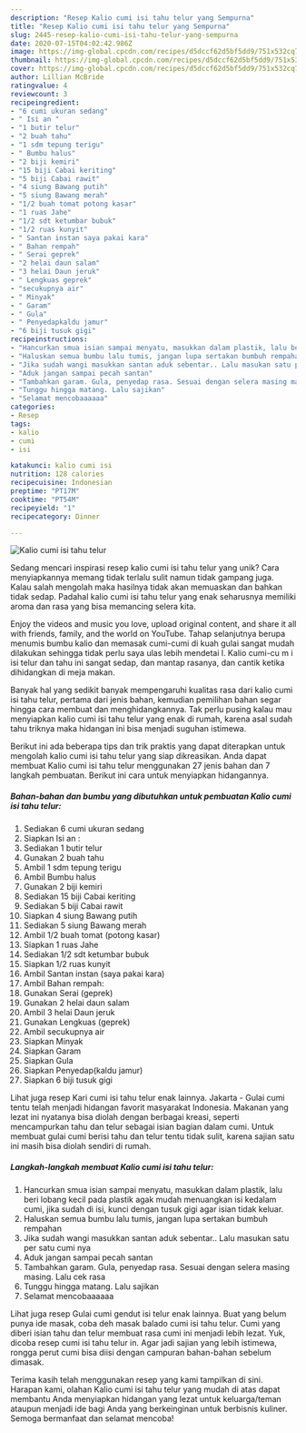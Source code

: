 ```yaml
---
description: "Resep Kalio cumi isi tahu telur yang Sempurna"
title: "Resep Kalio cumi isi tahu telur yang Sempurna"
slug: 2445-resep-kalio-cumi-isi-tahu-telur-yang-sempurna
date: 2020-07-15T04:02:42.986Z
image: https://img-global.cpcdn.com/recipes/d5dccf62d5bf5dd9/751x532cq70/kalio-cumi-isi-tahu-telur-foto-resep-utama.jpg
thumbnail: https://img-global.cpcdn.com/recipes/d5dccf62d5bf5dd9/751x532cq70/kalio-cumi-isi-tahu-telur-foto-resep-utama.jpg
cover: https://img-global.cpcdn.com/recipes/d5dccf62d5bf5dd9/751x532cq70/kalio-cumi-isi-tahu-telur-foto-resep-utama.jpg
author: Lillian McBride
ratingvalue: 4
reviewcount: 3
recipeingredient:
- "6 cumi ukuran sedang"
- " Isi an "
- "1 butir telur"
- "2 buah tahu"
- "1 sdm tepung terigu"
- " Bumbu halus"
- "2 biji kemiri"
- "15 biji Cabai keriting"
- "5 biji Cabai rawit"
- "4 siung Bawang putih"
- "5 siung Bawang merah"
- "1/2 buah tomat potong kasar"
- "1 ruas Jahe"
- "1/2 sdt ketumbar bubuk"
- "1/2 ruas kunyit"
- " Santan instan saya pakai kara"
- " Bahan rempah"
- " Serai geprek"
- "2 helai daun salam"
- "3 helai Daun jeruk"
- " Lengkuas geprek"
- "secukupnya air"
- " Minyak"
- " Garam"
- " Gula"
- " Penyedapkaldu jamur"
- "6 biji tusuk gigi"
recipeinstructions:
- "Hancurkan smua isian sampai menyatu, masukkan dalam plastik, lalu beri lobang kecil pada plastik agak mudah menuangkan isi kedalam cumi, jika sudah di isi, kunci dengan tusuk gigi agar isian tidak keluar."
- "Haluskan semua bumbu lalu tumis, jangan lupa sertakan bumbuh rempahan"
- "Jika sudah wangi masukkan santan aduk sebentar.. Lalu masukan satu per satu cumi nya"
- "Aduk jangan sampai pecah santan"
- "Tambahkan garam. Gula, penyedap rasa. Sesuai dengan selera masing masing. Lalu cek rasa"
- "Tunggu hingga matang. Lalu sajikan"
- "Selamat mencobaaaaaa"
categories:
- Resep
tags:
- kalio
- cumi
- isi

katakunci: kalio cumi isi 
nutrition: 128 calories
recipecuisine: Indonesian
preptime: "PT17M"
cooktime: "PT54M"
recipeyield: "1"
recipecategory: Dinner

---
```



![Kalio cumi isi tahu telur](https://img-global.cpcdn.com/recipes/d5dccf62d5bf5dd9/751x532cq70/kalio-cumi-isi-tahu-telur-foto-resep-utama.jpg)

Sedang mencari inspirasi resep kalio cumi isi tahu telur yang unik? Cara menyiapkannya memang tidak terlalu sulit namun tidak gampang juga. Kalau salah mengolah maka hasilnya tidak akan memuaskan dan bahkan tidak sedap. Padahal kalio cumi isi tahu telur yang enak seharusnya memiliki aroma dan rasa yang bisa memancing selera kita.

Enjoy the videos and music you love, upload original content, and share it all with friends, family, and the world on YouTube. Tahap selanjutnya berupa menumis bumbu kalio dan memasak cumi-cumi di kuah gulai sangat mudah dilakukan sehingga tidak perlu saya ulas lebih mendetai l. Kalio cumi-cu m i isi telur dan tahu ini sangat sedap, dan mantap rasanya, dan cantik ketika dihidangkan di meja makan.

Banyak hal yang sedikit banyak mempengaruhi kualitas rasa dari kalio cumi isi tahu telur, pertama dari jenis bahan, kemudian pemilihan bahan segar hingga cara membuat dan menghidangkannya. Tak perlu pusing kalau mau menyiapkan kalio cumi isi tahu telur yang enak di rumah, karena asal sudah tahu triknya maka hidangan ini bisa menjadi suguhan istimewa.


Berikut ini ada beberapa tips dan trik praktis yang dapat diterapkan untuk mengolah kalio cumi isi tahu telur yang siap dikreasikan. Anda dapat membuat Kalio cumi isi tahu telur menggunakan 27 jenis bahan dan 7 langkah pembuatan. Berikut ini cara untuk menyiapkan hidangannya.

<!--inarticleads1-->

##### Bahan-bahan dan bumbu yang dibutuhkan untuk pembuatan Kalio cumi isi tahu telur:

1. Sediakan 6 cumi ukuran sedang
1. Siapkan  Isi an :
1. Sediakan 1 butir telur
1. Gunakan 2 buah tahu
1. Ambil 1 sdm tepung terigu
1. Ambil  Bumbu halus
1. Gunakan 2 biji kemiri
1. Sediakan 15 biji Cabai keriting
1. Sediakan 5 biji Cabai rawit
1. Siapkan 4 siung Bawang putih
1. Sediakan 5 siung Bawang merah
1. Ambil 1/2 buah tomat (potong kasar)
1. Siapkan 1 ruas Jahe
1. Sediakan 1/2 sdt ketumbar bubuk
1. Siapkan 1/2 ruas kunyit
1. Ambil  Santan instan (saya pakai kara)
1. Ambil  Bahan rempah:
1. Gunakan  Serai (geprek)
1. Gunakan 2 helai daun salam
1. Ambil 3 helai Daun jeruk
1. Gunakan  Lengkuas (geprek)
1. Ambil secukupnya air
1. Siapkan  Minyak
1. Siapkan  Garam
1. Siapkan  Gula
1. Siapkan  Penyedap(kaldu jamur)
1. Siapkan 6 biji tusuk gigi


Lihat juga resep Kari cumi isi tahu telur enak lainnya. Jakarta - Gulai cumi tentu telah menjadi hidangan favorit masyarakat Indonesia. Makanan yang lezat ini nyatanya bisa diolah dengan berbagai kreasi, seperti mencampurkan tahu dan telur sebagai isian bagian dalam cumi. Untuk membuat gulai cumi berisi tahu dan telur tentu tidak sulit, karena sajian satu ini masih bisa diolah sendiri di rumah. 

<!--inarticleads2-->

##### Langkah-langkah membuat Kalio cumi isi tahu telur:

1. Hancurkan smua isian sampai menyatu, masukkan dalam plastik, lalu beri lobang kecil pada plastik agak mudah menuangkan isi kedalam cumi, jika sudah di isi, kunci dengan tusuk gigi agar isian tidak keluar.
1. Haluskan semua bumbu lalu tumis, jangan lupa sertakan bumbuh rempahan
1. Jika sudah wangi masukkan santan aduk sebentar.. Lalu masukan satu per satu cumi nya
1. Aduk jangan sampai pecah santan
1. Tambahkan garam. Gula, penyedap rasa. Sesuai dengan selera masing masing. Lalu cek rasa
1. Tunggu hingga matang. Lalu sajikan
1. Selamat mencobaaaaaa


Lihat juga resep Gulai cumi gendut isi telur enak lainnya. Buat yang belum punya ide masak, coba deh masak balado cumi isi tahu telur. Cumi yang diberi isian tahu dan telur membuat rasa cumi ini menjadi lebih lezat. Yuk, dicoba resep cumi isi tahu telur in. Agar jadi sajian yang lebih istimewa, rongga perut cumi bisa diisi dengan campuran bahan-bahan sebelum dimasak. 

Terima kasih telah menggunakan resep yang kami tampilkan di sini. Harapan kami, olahan Kalio cumi isi tahu telur yang mudah di atas dapat membantu Anda menyiapkan hidangan yang lezat untuk keluarga/teman ataupun menjadi ide bagi Anda yang berkeinginan untuk berbisnis kuliner. Semoga bermanfaat dan selamat mencoba!
